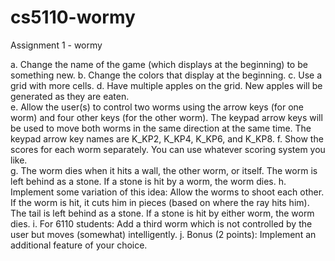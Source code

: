 # cs5110-wormy
Assignment 1 - wormy

a. Change the name of the game  (which displays at the beginning) to be something new.
b. Change the colors that display at the beginning.
c. Use a grid with more cells.
d. Have multiple apples on the grid.  New apples will be generated as they are eaten.  
e. Allow the user(s) to control two worms using the arrow keys (for one worm) and four other keys (for the 
other worm). The keypad arrow keys will be used to move both worms in the same direction at the 
same time.  The keypad arrow key names are K_KP2, K_KP4,  K_KP6, and K_KP8.
f. Show the scores for each worm separately.   You can use whatever scoring system you like.   
g. The worm dies when it hits a wall, the other worm, or itself.  The worm is left behind as a stone.  If a 
stone is hit by a worm, the worm dies.
h. Implement some variation of this idea: Allow the worms to shoot each other.  If the worm is hit, it cuts 
him in pieces (based on where the ray hits him).  The tail is left behind as a stone.  If a stone is hit by 
either worm, the worm dies.
i. For 6110 students: Add a third worm which is not controlled by the user but moves (somewhat) 
intelligently. 
j. Bonus (2 points): Implement an additional feature of your choice.
